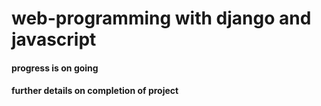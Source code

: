 # web-programming with django and javascript

 
#### progress is on going 
#### further details on completion of project
